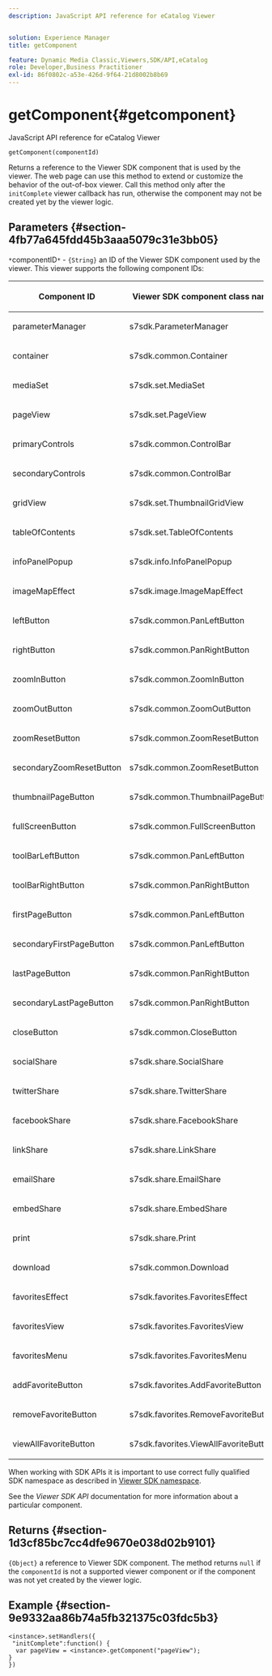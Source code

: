 ```yaml
---
description: JavaScript API reference for eCatalog Viewer


solution: Experience Manager
title: getComponent

feature: Dynamic Media Classic,Viewers,SDK/API,eCatalog
role: Developer,Business Practitioner
exl-id: 86f0802c-a53e-426d-9f64-21d8002b8b69
---
```

# getComponent{#getcomponent}

JavaScript API reference for eCatalog Viewer

 `getComponent(componentId)`

Returns a reference to the Viewer SDK component that is used by the viewer. The web page can use this method to extend or customize the behavior of the out-of-box viewer. Call this method only after the `initComplete` viewer callback has run, otherwise the component may not be created yet by the viewer logic.

## Parameters {#section-4fb77a645fdd45b3aaa5079c31e3bb05}

`*`componentID`*` - `{String}` an ID of the Viewer SDK component used by the viewer. This viewer supports the following component IDs:

<table id="table_7B5DD9303EF44ADD847B13FFEAD135D9"> 
 <thead> 
  <tr> 
   <th colname="col1" class="entry"> <p>Component ID </p> </th> 
   <th colname="col2" class="entry"> <p>Viewer SDK component class name </p> </th> 
  </tr> 
 </thead>
 <tbody> 
  <tr> 
   <td colname="col1"> <p> <span class="codeph"> parameterManager </span> </p> </td> 
   <td colname="col2"> <p> <span class="codeph"> s7sdk.ParameterManager </span> </p> </td> 
  </tr> 
  <tr> 
   <td colname="col1"> <p> <span class="codeph"> container </span> </p> </td> 
   <td colname="col2"> <p> <span class="codeph"> s7sdk.common.Container </span> </p> </td> 
  </tr> 
  <tr> 
   <td colname="col1"> <p> <span class="codeph"> mediaSet </span> </p> </td> 
   <td colname="col2"> <p> <span class="codeph"> s7sdk.set.MediaSet </span> </p> </td> 
  </tr> 
  <tr> 
   <td colname="col1"> <p> <span class="codeph"> pageView </span> </p> </td> 
   <td colname="col2"> <p> <span class="codeph"> s7sdk.set.PageView </span> </p> </td> 
  </tr> 
  <tr> 
   <td colname="col1"> <p> <span class="codeph"> primaryControls </span> </p> </td> 
   <td colname="col2"> <p> <span class="codeph"> s7sdk.common.ControlBar </span> </p> </td> 
  </tr> 
  <tr> 
   <td colname="col1"> <p> <span class="codeph"> secondaryControls </span> </p> </td> 
   <td colname="col2"> <p> <span class="codeph"> s7sdk.common.ControlBar </span> </p> </td> 
  </tr> 
  <tr> 
   <td colname="col1"> <p> <span class="codeph"> gridView </span> </p> </td> 
   <td colname="col2"> <p> <span class="codeph"> s7sdk.set.ThumbnailGridView </span> </p> </td> 
  </tr> 
  <tr> 
   <td colname="col1"> <p> <span class="codeph"> tableOfContents </span> </p> </td> 
   <td colname="col2"> <p> <span class="codeph"> s7sdk.set.TableOfContents </span> </p> </td> 
  </tr> 
  <tr> 
   <td colname="col1"> <p> <span class="codeph"> infoPanelPopup </span> </p> </td> 
   <td colname="col2"> <p> <span class="codeph"> s7sdk.info.InfoPanelPopup </span> </p> </td> 
  </tr> 
  <tr> 
   <td colname="col1"> <p> <span class="codeph"> imageMapEffect </span> </p> </td> 
   <td colname="col2"> <p> <span class="codeph"> s7sdk.image.ImageMapEffect </span> </p> </td> 
  </tr> 
  <tr> 
   <td colname="col1"> <p> <span class="codeph"> leftButton </span> </p> </td> 
   <td colname="col2"> <p> <span class="codeph"> s7sdk.common.PanLeftButton </span> </p> </td> 
  </tr> 
  <tr> 
   <td colname="col1"> <p> <span class="codeph"> rightButton </span> </p> </td> 
   <td colname="col2"> <p> <span class="codeph"> s7sdk.common.PanRightButton </span> </p> </td> 
  </tr> 
  <tr> 
   <td colname="col1"> <p> <span class="codeph"> zoomInButton </span> </p> </td> 
   <td colname="col2"> <p> <span class="codeph"> s7sdk.common.ZoomInButton </span> </p> </td> 
  </tr> 
  <tr> 
   <td colname="col1"> <p> <span class="codeph"> zoomOutButton </span> </p> </td> 
   <td colname="col2"> <p> <span class="codeph"> s7sdk.common.ZoomOutButton </span> </p> </td> 
  </tr> 
  <tr> 
   <td colname="col1"> <p> <span class="codeph"> zoomResetButton </span> </p> </td> 
   <td colname="col2"> <p> <span class="codeph"> s7sdk.common.ZoomResetButton </span> </p> </td> 
  </tr> 
  <tr> 
   <td colname="col1"> <p> <span class="codeph"> secondaryZoomResetButton </span> </p> </td> 
   <td colname="col2"> <p> <span class="codeph"> s7sdk.common.ZoomResetButton </span> </p> </td> 
  </tr> 
  <tr> 
   <td colname="col1"> <p> <span class="codeph"> thumbnailPageButton </span> </p> </td> 
   <td colname="col2"> <p> <span class="codeph"> s7sdk.common.ThumbnailPageButton </span> </p> </td> 
  </tr> 
  <tr> 
   <td colname="col1"> <p> <span class="codeph"> fullScreenButton </span> </p> </td> 
   <td colname="col2"> <p> <span class="codeph"> s7sdk.common.FullScreenButton </span> </p> </td> 
  </tr> 
  <tr> 
   <td colname="col1"> <p> <span class="codeph"> toolBarLeftButton </span> </p> </td> 
   <td colname="col2"> <p> <span class="codeph"> s7sdk.common.PanLeftButton </span> </p> </td> 
  </tr> 
  <tr> 
   <td colname="col1"> <p> <span class="codeph"> toolBarRightButton </span> </p> </td> 
   <td colname="col2"> <p> <span class="codeph"> s7sdk.common.PanRightButton </span> </p> </td> 
  </tr> 
  <tr> 
   <td colname="col1"> <p> <span class="codeph"> firstPageButton </span> </p> </td> 
   <td colname="col2"> <p> <span class="codeph"> s7sdk.common.PanLeftButton </span> </p> </td> 
  </tr> 
  <tr> 
   <td colname="col1"> <p> <span class="codeph"> secondaryFirstPageButton </span> </p> </td> 
   <td colname="col2"> <p> <span class="codeph"> s7sdk.common.PanLeftButton </span> </p> </td> 
  </tr> 
  <tr> 
   <td colname="col1"> <p> <span class="codeph"> lastPageButton </span> </p> </td> 
   <td colname="col2"> <p> <span class="codeph"> s7sdk.common.PanRightButton </span> </p> </td> 
  </tr> 
  <tr> 
   <td colname="col1"> <p> <span class="codeph"> secondaryLastPageButton </span> </p> </td> 
   <td colname="col2"> <p> <span class="codeph"> s7sdk.common.PanRightButton </span> </p> </td> 
  </tr> 
  <tr> 
   <td colname="col1"> <p> <span class="codeph"> closeButton </span> </p> </td> 
   <td colname="col2"> <p> <span class="codeph"> s7sdk.common.CloseButton </span> </p> </td> 
  </tr> 
  <tr> 
   <td colname="col1"> <p> <span class="codeph"> socialShare </span> </p> </td> 
   <td colname="col2"> <p> <span class="codeph"> s7sdk.share.SocialShare </span> </p> </td> 
  </tr> 
  <tr> 
   <td colname="col1"> <p> <span class="codeph"> twitterShare </span> </p> </td> 
   <td colname="col2"> <p> <span class="codeph"> s7sdk.share.TwitterShare </span> </p> </td> 
  </tr> 
  <tr> 
   <td colname="col1"> <p> <span class="codeph"> facebookShare </span> </p> </td> 
   <td colname="col2"> <p> <span class="codeph"> s7sdk.share.FacebookShare </span> </p> </td> 
  </tr> 
  <tr> 
   <td colname="col1"> <p> <span class="codeph"> linkShare </span> </p> </td> 
   <td colname="col2"> <p> <span class="codeph"> s7sdk.share.LinkShare </span> </p> </td> 
  </tr> 
  <tr> 
   <td colname="col1"> <p> <span class="codeph"> emailShare </span> </p> </td> 
   <td colname="col2"> <p> <span class="codeph"> s7sdk.share.EmailShare </span> </p> </td> 
  </tr> 
  <tr> 
   <td colname="col1"> <p> <span class="codeph"> embedShare </span> </p> </td> 
   <td colname="col2"> <p> <span class="codeph"> s7sdk.share.EmbedShare </span> </p> </td> 
  </tr> 
  <tr> 
   <td colname="col1"> <p> <span class="codeph"> print </span> </p> </td> 
   <td colname="col2"> <p> <span class="codeph"> s7sdk.share.Print </span> </p> </td> 
  </tr> 
  <tr> 
   <td colname="col1"> <p> <span class="codeph"> download </span> </p> </td> 
   <td colname="col2"> <p> <span class="codeph"> s7sdk.common.Download </span> </p> </td> 
  </tr> 
  <tr> 
   <td colname="col1"> <p> <span class="codeph"> favoritesEffect </span> </p> </td> 
   <td colname="col2"> <p> <span class="codeph"> s7sdk.favorites.FavoritesEffect </span> </p> </td> 
  </tr> 
  <tr> 
   <td colname="col1"> <p> <span class="codeph"> favoritesView </span> </p> </td> 
   <td colname="col2"> <p> <span class="codeph"> s7sdk.favorites.FavoritesView </span> </p> </td> 
  </tr> 
  <tr> 
   <td colname="col1"> <p> <span class="codeph"> favoritesMenu </span> </p> </td> 
   <td colname="col2"> <p> <span class="codeph"> s7sdk.favorites.FavoritesMenu </span> </p> </td> 
  </tr> 
  <tr> 
   <td colname="col1"> <p> <span class="codeph"> addFavoriteButton </span> </p> </td> 
   <td colname="col2"> <p> <span class="codeph"> s7sdk.favorites.AddFavoriteButton </span> </p> </td> 
  </tr> 
  <tr> 
   <td colname="col1"> <p> <span class="codeph"> removeFavoriteButton </span> </p> </td> 
   <td colname="col2"> <p> <span class="codeph"> s7sdk.favorites.RemoveFavoriteButton </span> </p> </td> 
  </tr> 
  <tr> 
   <td colname="col1"> <p> <span class="codeph"> viewAllFavoriteButton </span> </p> </td> 
   <td colname="col2"> <p> <span class="codeph"> s7sdk.favorites.ViewAllFavoriteButton </span> </p> </td> 
  </tr> 
 </tbody> 
</table>

When working with SDK APIs it is important to use correct fully qualified SDK namespace as described in [Viewer SDK namespace](../../../c-html5-s7-aem-asset-viewers/c-html5-20-ecatalog-viewer-about/c-html5-20-ecatalog-html5-viewer-sdk-namespace.md#concept-16ce67bfbdc64ffc8fc7ad174f208f05).

See the *Viewer SDK API* documentation for more information about a particular component.

## Returns {#section-1d3cf85bc7cc4dfe9670e038d02b9101}

`{Object}` a reference to Viewer SDK component. The method returns `null` if the `componentId` is not a supported viewer component or if the component was not yet created by the viewer logic.

## Example {#section-9e9332aa86b74a5fb321375c03fdc5b3}

```
<instance>.setHandlers({ 
 "initComplete":function() { 
  var pageView = <instance>.getComponent("pageView"); 
} 
})
```
